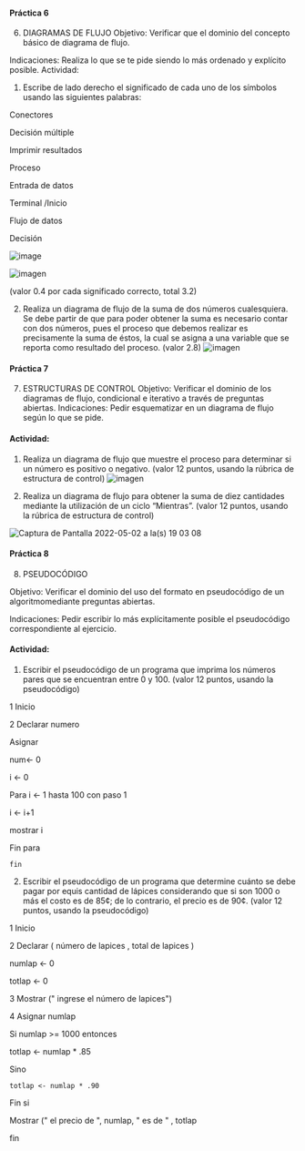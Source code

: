 #### Práctica 6
6. DIAGRAMAS DE FLUJO
Objetivo: Verificar que el dominio del concepto básico de diagrama de flujo.

Indicaciones: Realiza lo que se te pide siendo lo más ordenado y explícito posible.
Actividad:

  1. Escribe de lado derecho el significado de cada uno de los símbolos usando las
  siguientes palabras: 
  
  Conectores
  
  Decisión múltiple
  
  Imprimir resultados
  
  Proceso
  
  Entrada de datos
  
  Terminal /Inicio
  
  Flujo de datos
  
  Decisión
  
  ![image](https://user-images.githubusercontent.com/91554777/160035477-c0f52624-a62c-40d0-b2e2-3dccdd8549e4.png)

  ![imagen](https://user-images.githubusercontent.com/103067169/166001460-37258d79-9978-4afa-9387-47bc6b32f3c6.png)

  (valor 0.4 por cada significado correcto, total 3.2)
  
   2. Realiza un diagrama de flujo de la suma de dos números cualesquiera. Se debe partir de que para poder obtener la suma es necesario contar con dos números, pues el
    proceso que debemos realizar es precisamente la suma de éstos, la cual se asigna a una variable que se reporta como resultado del proceso. (valor 2.8)
    ![imagen](https://user-images.githubusercontent.com/103067169/166003274-08457f24-b509-4d75-aa32-07dd09c17445.png)

    
 #### Práctica 7
7. ESTRUCTURAS DE CONTROL
Objetivo: Verificar el dominio de los diagramas de flujo, condicional e iterativo a través de preguntas abiertas.
Indicaciones: Pedir esquematizar en un diagrama de flujo según lo que se pide.
#### Actividad:
  1. Realiza un diagrama de flujo que muestre el proceso para determinar si un número es positivo o negativo. (valor 12 puntos, usando la rúbrica de estructura de control)
![imagen](https://user-images.githubusercontent.com/103067169/166005888-4a543581-a84c-4c52-b561-24359e000238.png)


2. Realiza un diagrama de flujo para obtener la suma de diez cantidades mediante la utilización de un ciclo “Mientras”. (valor 12 puntos, usando la rúbrica de estructura de
control)

![Captura de Pantalla 2022-05-02 a la(s) 19 03 08](https://user-images.githubusercontent.com/103067169/166345123-ff5eb454-acc2-4296-990b-58a3a4868a96.png)

#### Práctica 8
8. PSEUDOCÓDIGO

Objetivo: Verificar el dominio del uso del formato en pseudocódigo de un algoritmomediante preguntas abiertas.

Indicaciones: Pedir escribir lo más explícitamente posible el pseudocódigo correspondiente al ejercicio.

#### Actividad:

  1. Escribir el pseudocódigo de un programa que imprima los números pares que se encuentran entre 0 y 100. (valor 12 puntos, usando la pseudocódigo)
  
  1 Inicio
  
  2 Declarar  numero 
  
  Asignar
  
   num<- 0 
   
   i <- 0 
   
   Para i <- 1 hasta 100 con paso 1
   
   i <- i+1
   
   mostrar i  
   
   Fin para
   
    fin 
    

 
 2. Escribir el pseudocódigo de un programa que determine cuánto se debe pagar por equis cantidad de lápices considerando que si son 1000 o más el costo es de 85¢; de lo
contrario, el precio es de 90¢. (valor 12 puntos, usando la pseudocódigo)

1 Inicio 

2 Declarar ( número de lapices , total de lapices )

numlap <- 0

totlap <- 0

3 Mostrar (" ingrese el número de lapices")

4 Asignar numlap

Si numlap >= 1000 entonces

   totlap <- numlap * .85
   
Sino 

    totlap <- numlap * .90
    
 Fin si
 
 Mostrar (" el precio de ", numlap, " es de " , totlap
 
 fin





